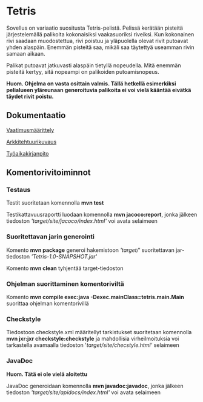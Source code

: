 # Tetris

Sovellus on variaatio suositusta Tetris-pelistä. Pelissä kerätään pisteitä järjestelemällä palikoita kokonaisiksi vaakasuoriksi riveiksi. Kun kokonainen rivi saadaan muodostettua, rivi poistuu ja yläpuolella olevat rivit putoavat yhden alaspäin. Enemmän pisteitä saa, mikäli saa täytettyä useamman rivin samaan aikaan.

Palikat putoavat jatkuvasti alaspäin tietyllä nopeudella. Mitä enemmän pisteitä kertyy, sitä nopeampi on palikoiden putoamisnopeus.

**Huom. Ohjelma on vasta osittain valmis. Tällä hetkellä esimerkiksi pelialueen yläreunaan generoituvia palikoita ei voi vielä kääntää eivätkä täydet rivit poistu.**

## Dokumentaatio

[Vaatimusmäärittely](https://github.com/marcestus/ot-harjoitustyo/blob/master/dokumentaatio/vaatimusmaarittely.md)

[Arkkitehtuurikuvaus](https://github.com/Marcestus/ot-harjoitustyo/blob/master/dokumentaatio/arkkitehtuuri.md)

[Työaikakirjanpito](https://github.com/Marcestus/ot-harjoitustyo/blob/master/dokumentaatio/tuntikirjanpito.md)

## Komentorivitoiminnot

### Testaus

Testit suoritetaan komennolla **mvn test**

Testikattavuusraportti luodaan komennolla **mvn jacoco:report**, jonka jälkeen tiedoston *'target/site/jacoco/index.html'* voi avata selaimeen

### Suoritettavan jarin generointi

Komento **mvn package** generoi hakemistoon *'target/'* suoritettavan jar-tiedoston *'Tetris-1.0-SNAPSHOT.jar'*

Komento **mvn clean** tyhjentää target-tiedoston

### Ohjelman suorittaminen komentoriviltä

Komento **mvn compile exec:java -Dexec.mainClass=tetris.main.Main** suorittaa ohjelman komentorivillä

### Checkstyle

Tiedostoon checkstyle.xml määritellyt tarkistukset suoritetaan komennolla **mvn jxr:jxr checkstyle:checkstyle** ja mahdollisia virheilmoituksia voi tarkastella avamaalla tiedoston '*target/site/checstyle.html'* selaimeen

### JavaDoc 

**Huom. Tätä ei ole vielä aloitettu**

JavaDoc generoidaan komennolla **mvn javadoc:javadoc**, jonka jälkeen tiedoston *'target/site/apidocs/index.html'* voi avata selaimeen
